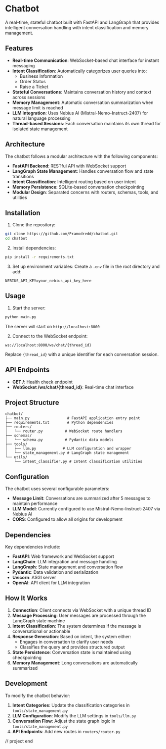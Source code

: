 # Chatbot

A real-time, stateful chatbot built with FastAPI and LangGraph that provides intelligent conversation handling with intent classification and memory management.

## Features

- **Real-time Communication**: WebSocket-based chat interface for instant messaging
- **Intent Classification**: Automatically categorizes user queries into:
  - Business Information
  - Order Status
  - Raise a Ticket
- **Stateful Conversations**: Maintains conversation history and context across sessions
- **Memory Management**: Automatic conversation summarization when message limit is reached
- **LLM Integration**: Uses Nebius AI (Mistral-Nemo-Instruct-2407) for natural language processing
- **Thread-based Sessions**: Each conversation maintains its own thread for isolated state management

## Architecture

The chatbot follows a modular architecture with the following components:

- **FastAPI Backend**: RESTful API with WebSocket support
- **LangGraph State Management**: Handles conversation flow and state transitions
- **Intent Classification**: Intelligent routing based on user intent
- **Memory Persistence**: SQLite-based conversation checkpointing
- **Modular Design**: Separated concerns with routers, schemas, tools, and utilities

## Installation

1. Clone the repository:
```bash
git clone https://github.com/Pramodredd/chatbot.git
cd chatbot
```

2. Install dependencies:
```bash
pip install -r requirements.txt
```

3. Set up environment variables:
Create a `.env` file in the root directory and add:
```env
NEBIUS_API_KEY=your_nebius_api_key_here
```

## Usage

1. Start the server:
```bash
python main.py
```

The server will start on `http://localhost:8000`

2. Connect to the WebSocket endpoint:
```
ws://localhost:8000/ws/chat/{thread_id}
```

Replace `{thread_id}` with a unique identifier for each conversation session.

## API Endpoints

- **GET /**: Health check endpoint
- **WebSocket /ws/chat/{thread_id}**: Real-time chat interface

## Project Structure

```
chatbot/
├── main.py                 # FastAPI application entry point
├── requirements.txt        # Python dependencies
├── routers/
│   └── router.py          # WebSocket route handlers
├── schemas/
│   └── schema.py          # Pydantic data models
├── tools/
│   ├── llm.py            # LLM configuration and wrapper
│   └── state_management.py # LangGraph state management
└── utils/
    └── intent_classifier.py # Intent classification utilities
```

## Configuration

The chatbot uses several configurable parameters:

- **Message Limit**: Conversations are summarized after 5 messages to maintain performance
- **LLM Model**: Currently configured to use Mistral-Nemo-Instruct-2407 via Nebius AI
- **CORS**: Configured to allow all origins for development

## Dependencies

Key dependencies include:

- **FastAPI**: Web framework and WebSocket support
- **LangChain**: LLM integration and message handling
- **LangGraph**: State management and conversation flow
- **Pydantic**: Data validation and serialization
- **Uvicorn**: ASGI server
- **OpenAI**: API client for LLM integration

## How It Works

1. **Connection**: Client connects via WebSocket with a unique thread ID
2. **Message Processing**: User messages are processed through the LangGraph state machine
3. **Intent Classification**: The system determines if the message is conversational or actionable
4. **Response Generation**: Based on intent, the system either:
   - Engages in conversation to clarify user needs
   - Classifies the query and provides structured output
5. **State Persistence**: Conversation state is maintained using checkpointing
6. **Memory Management**: Long conversations are automatically summarized

## Development

To modify the chatbot behavior:

1. **Intent Categories**: Update the classification categories in `tools/state_management.py`
2. **LLM Configuration**: Modify the LLM settings in `tools/llm.py`
3. **Conversation Flow**: Adjust the state graph logic in `tools/state_management.py`
4. **API Endpoints**: Add new routes in `routers/router.py`


// project end